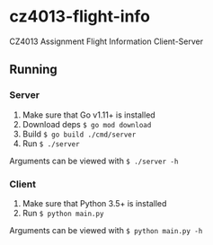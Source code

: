 # cz4013-flight-info
CZ4013 Assignment Flight Information Client-Server

## Running

### Server

1. Make sure that Go v1.11+ is installed
2. Download deps `$ go mod download`
3. Build `$ go build ./cmd/server`
4. Run `$ ./server`

Arguments can be viewed with `$ ./server -h`

### Client

1. Make sure that Python 3.5+ is installed
2. Run `$ python main.py`

Arguments can be viewed with `$ python main.py -h`